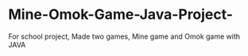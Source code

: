 # Mine-Omok-Game-Java-Project-
For school project, Made two games, Mine game and Omok game with JAVA
